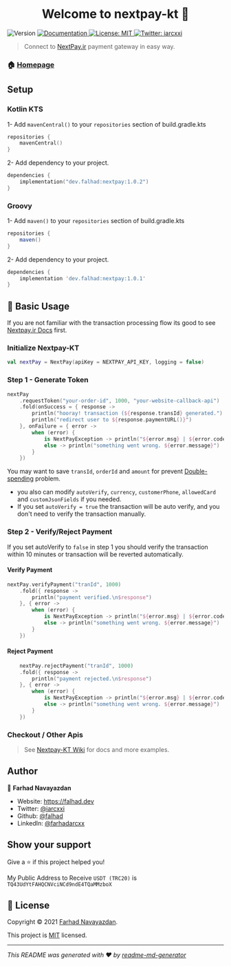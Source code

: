 <h1 align="center">Welcome to nextpay-kt 👋</h1>
<p>
  <img alt="Version" src="https://img.shields.io/badge/version-1.0.2-blue.svg?cacheSeconds=2592000" />
  <a href="https://github.com/falhad/nextpay-kt/wiki" target="_blank">
    <img alt="Documentation" src="https://img.shields.io/badge/documentation-yes-brightgreen.svg" />
  </a>
  <a href="https://opensource.org/licenses/MIT" target="_blank">
    <img alt="License: MIT" src="https://img.shields.io/badge/License-MIT-yellow.svg" />
  </a>

  <a href="https://twitter.com/iarcxxi" target="_blank">
    <img alt="Twitter: iarcxxi" src="https://img.shields.io/twitter/follow/iarcxxi.svg?style=social" />
  </a>
</p>

> Connect to  <a href="https://nextpay.ir" target="_blank">NextPay.ir</a> payment gateway in easy way.

### 🏠 [Homepage](https://github.com/falhad/nextpay-kt)

## Setup

### Kotlin KTS

1- Add `mavenCentral()` to your `repositories` section of build.gradle.kts

```kotlin
repositories {
    mavenCentral()
}
```

2- Add dependency to your project.

```kotlin
dependencies {
    implementation("dev.falhad:nextpay:1.0.2")
}
```

### Groovy

1- Add `maven()` to your `repositories` section of build.gradle.kts

```groovy
repositories {
    maven()
}
```

2- Add dependency to your project.

```groovy
dependencies {
    implementation 'dev.falhad:nextpay:1.0.1'
}
```

## 🚀 Basic Usage

If you are not familiar with the transaction processing flow its good to
see [Nextpay.ir Docs](https://github.com/falhad/nextpay-kt/wiki) first.

### Initialize Nextpay-KT

```kotlin
val nextPay = NextPay(apiKey = NEXTPAY_API_KEY, logging = false)
```

### Step 1 - Generate Token

```kotlin
nextPay
    .requestToken("your-order-id", 1000, "your-website-callback-api")
    .fold(onSuccess = { response ->
        println("hooray! transaction (${response.transId} generated.")
        println("redirect user to ${response.paymentURL()}")
    }, onFailure = { error ->
        when (error) {
            is NextPayException -> println("${error.msg} | ${error.code}")
            else -> println("something went wrong. ${error.message}")
        }
    })
```

You may want to save `transId`, `orderId` and `amount` for
prevent [Double-spending](https://en.wikipedia.org/wiki/Double-spending) problem.

* you also can modify `autoVerify`, `currency`, `customerPhone`, `allowedCard` and `customJsonFields` if you needed.
* If you set `autoVerify = true` the transaction will be auto verify, and you don't need to verify the transaction
  manually.

### Step 2 - Verify/Reject Payment

If you set autoVerify to `false` in step 1 you should verify the transaction within 10 minutes or transaction will be
reverted automatically.

#### Verify Payment

```kotlin
nextPay.verifyPayment("tranId", 1000)
    .fold({ response ->
        println("payment verified.\n$response")
    }, { error ->
        when (error) {
            is NextPayException -> println("${error.msg} | ${error.code}")
            else -> println("something went wrong. ${error.message}")
        }
    })
```

#### Reject Payment

```kotlin
    nextPay.rejectPayment("tranId", 1000)
    .fold({ response ->
        println("payment rejected.\n$response")
    }, { error ->
        when (error) {
            is NextPayException -> println("${error.msg} | ${error.code}")
            else -> println("something went wrong. ${error.message}")
        }
    })
```

### Checkout / Other Apis

> See [Nextpay-KT Wiki](https://github.com/falhad/nextpay-kt/wiki) for docs and more examples.

## Author

👤 **Farhad Navayazdan**

* Website: https://falhad.dev
* Twitter: [@iarcxxi](https://twitter.com/iarcxxi)
* Github: [@falhad](https://github.com/falhad)
* LinkedIn: [@farhadarcxx](https://linkedin.com/in/farhadarcxx)

## Show your support

Give a ⭐️ if this project helped you!

My Public Address to Receive `USDT (TRC20)` is `TQ43UdYtFAHQCNVciNCd9ndE4TQaMMzboX`

## 📝 License

Copyright © 2021 [Farhad Navayazdan](https://github.com/falhad).

This project is [MIT](https://opensource.org/licenses/MIT) licensed.

***
_This README was generated with ❤️ by [readme-md-generator](https://github.com/kefranabg/readme-md-generator)_